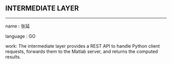 ## INTERMEDIATE LAYER
---
name : 张延

language : GO

work: The intermediate layer provides a REST API to handle Python client requests, forwards them to the Matlab server, and returns the computed results.


